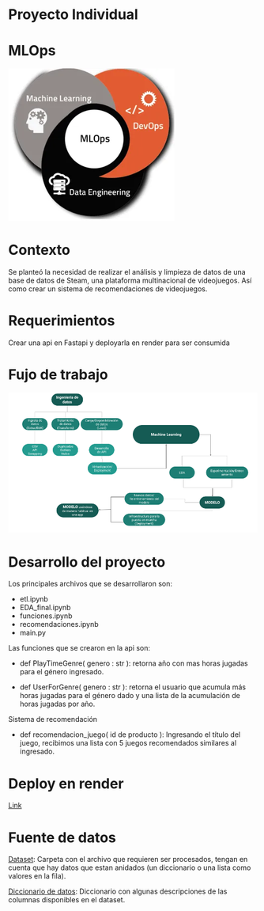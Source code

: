 # Proyecto Individual

# MLOps
![](https://github.com/ECBOCANEGRA/Proyecto-Steam/blob/main/mlops.png)

# Contexto
Se planteó la necesidad de realizar el análisis y limpieza de datos de una base de datos de Steam, una plataforma multinacional de videojuegos. Así como crear un sistema de recomendaciones de videojuegos.

# Requerimientos 
Crear una api en Fastapi y deployarla en render para ser consumida

# Fujo de trabajo
![](https://github.com/ECBOCANEGRA/Proyecto-Steam/blob/main/DiagramaConceptualDelFlujoDeProcesos.png)

# Desarrollo del proyecto

Los principales archivos que se desarrollaron son:
* etl.ipynb
* EDA_final.ipynb
* funciones.ipynb
* recomendaciones.ipynb
* main.py

Las funciones que se crearon en la api son:
* def PlayTimeGenre( genero : str ): retorna año con mas horas jugadas para el género ingresado.

* def UserForGenre( genero : str ): retorna el usuario que acumula más horas jugadas para el género dado y una lista de la acumulación de horas jugadas por año.

Sistema de recomendación
* def recomendacion_juego( id de producto ): Ingresando el título del juego, recibimos una lista con 5 juegos recomendados similares al ingresado.

# Deploy en render
[Link](https://steam-pi.onrender.com/docs#)

# Fuente de datos
[Dataset](https://drive.google.com/drive/folders/1HqBG2-sUkz_R3h1dZU5F2uAzpRn7BSpj): Carpeta con el archivo que requieren ser procesados, tengan en cuenta que hay datos que estan anidados (un diccionario o una lista como valores en la fila).

[Diccionario de datos](https://docs.google.com/spreadsheets/d/1-t9HLzLHIGXvliq56UE_gMaWBVTPfrlTf2D9uAtLGrk/edit#gid=0): Diccionario con algunas descripciones de las columnas disponibles en el dataset.



